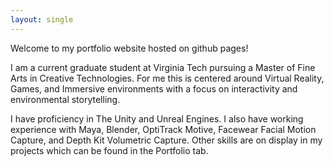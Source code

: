 ```yaml
---
layout: single
---
```


Welcome to my portfolio website hosted on github pages!

I am a current graduate student at Virginia Tech pursuing a Master of Fine Arts in Creative Technologies. For me this is centered around Virtual Reality, Games, and Immersive environments with a focus on interactivity and environmental storytelling.

I have proficiency in The Unity and Unreal Engines. I also have working experience with Maya, Blender, OptiTrack Motive, Facewear Facial Motion Capture,  and Depth Kit Volumetric Capture. Other skills are on display in my projects which can be found in the Portfolio tab.
